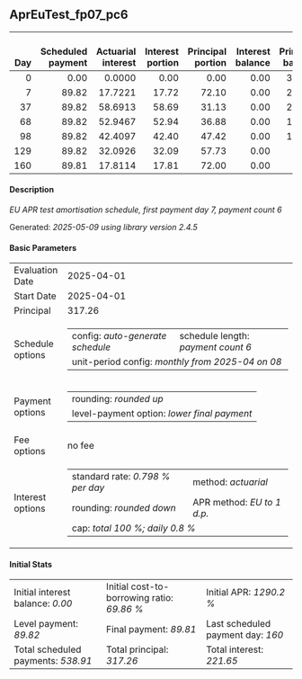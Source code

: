 <h2>AprEuTest_fp07_pc6</h2>
<table>
    <thead style="vertical-align: bottom;">
        <th style="text-align: right;">Day</th>
        <th style="text-align: right;">Scheduled payment</th>
        <th style="text-align: right;">Actuarial interest</th>
        <th style="text-align: right;">Interest portion</th>
        <th style="text-align: right;">Principal portion</th>
        <th style="text-align: right;">Interest balance</th>
        <th style="text-align: right;">Principal balance</th>
        <th style="text-align: right;">Total actuarial interest</th>
        <th style="text-align: right;">Total interest</th>
        <th style="text-align: right;">Total principal</th>
    </thead>
    <tr style="text-align: right;">
        <td class="ci00">0</td>
        <td class="ci01" style="white-space: nowrap;">0.00</td>
        <td class="ci02">0.0000</td>
        <td class="ci03">0.00</td>
        <td class="ci04">0.00</td>
        <td class="ci05">0.00</td>
        <td class="ci06">317.26</td>
        <td class="ci07">0.0000</td>
        <td class="ci08">0.00</td>
        <td class="ci09">0.00</td>
    </tr>
    <tr style="text-align: right;">
        <td class="ci00">7</td>
        <td class="ci01" style="white-space: nowrap;">89.82</td>
        <td class="ci02">17.7221</td>
        <td class="ci03">17.72</td>
        <td class="ci04">72.10</td>
        <td class="ci05">0.00</td>
        <td class="ci06">245.16</td>
        <td class="ci07">17.7221</td>
        <td class="ci08">17.72</td>
        <td class="ci09">72.10</td>
    </tr>
    <tr style="text-align: right;">
        <td class="ci00">37</td>
        <td class="ci01" style="white-space: nowrap;">89.82</td>
        <td class="ci02">58.6913</td>
        <td class="ci03">58.69</td>
        <td class="ci04">31.13</td>
        <td class="ci05">0.00</td>
        <td class="ci06">214.03</td>
        <td class="ci07">76.4134</td>
        <td class="ci08">76.41</td>
        <td class="ci09">103.23</td>
    </tr>
    <tr style="text-align: right;">
        <td class="ci00">68</td>
        <td class="ci01" style="white-space: nowrap;">89.82</td>
        <td class="ci02">52.9467</td>
        <td class="ci03">52.94</td>
        <td class="ci04">36.88</td>
        <td class="ci05">0.00</td>
        <td class="ci06">177.15</td>
        <td class="ci07">129.3602</td>
        <td class="ci08">129.35</td>
        <td class="ci09">140.11</td>
    </tr>
    <tr style="text-align: right;">
        <td class="ci00">98</td>
        <td class="ci01" style="white-space: nowrap;">89.82</td>
        <td class="ci02">42.4097</td>
        <td class="ci03">42.40</td>
        <td class="ci04">47.42</td>
        <td class="ci05">0.00</td>
        <td class="ci06">129.73</td>
        <td class="ci07">171.7699</td>
        <td class="ci08">171.75</td>
        <td class="ci09">187.53</td>
    </tr>
    <tr style="text-align: right;">
        <td class="ci00">129</td>
        <td class="ci01" style="white-space: nowrap;">89.82</td>
        <td class="ci02">32.0926</td>
        <td class="ci03">32.09</td>
        <td class="ci04">57.73</td>
        <td class="ci05">0.00</td>
        <td class="ci06">72.00</td>
        <td class="ci07">203.8625</td>
        <td class="ci08">203.84</td>
        <td class="ci09">245.26</td>
    </tr>
    <tr style="text-align: right;">
        <td class="ci00">160</td>
        <td class="ci01" style="white-space: nowrap;">89.81</td>
        <td class="ci02">17.8114</td>
        <td class="ci03">17.81</td>
        <td class="ci04">72.00</td>
        <td class="ci05">0.00</td>
        <td class="ci06">0.00</td>
        <td class="ci07">221.6739</td>
        <td class="ci08">221.65</td>
        <td class="ci09">317.26</td>
    </tr>
</table>
<h4>Description</h4>
<p><i>EU APR test amortisation schedule, first payment day 7, payment count 6</i></p>
<p>Generated: <i>2025-05-09 using library version 2.4.5</i></p>
<h4>Basic Parameters</h4>
<table>
    <tr>
        <td>Evaluation Date</td>
        <td>2025-04-01</td>
    </tr>
    <tr>
        <td>Start Date</td>
        <td>2025-04-01</td>
    </tr>
    <tr>
        <td>Principal</td>
        <td>317.26</td>
    </tr>
    <tr>
        <td>Schedule options</td>
        <td>
            <table>
                <tr>
                    <td>config: <i>auto-generate schedule</i></td>
                    <td>schedule length: <i><i>payment count</i> 6</i></td>
                </tr>
                <tr>
                    <td colspan="2" style="white-space: nowrap;">unit-period config: <i>monthly from 2025-04 on 08</i></td>
                </tr>
            </table>
        </td>
    </tr>
    <tr>
        <td>Payment options</td>
        <td>
            <table>
                <tr>
                    <td>rounding: <i>rounded up</i></td>
                </tr>
                <tr>
                    <td>level-payment option: <i>lower&nbsp;final&nbsp;payment</i></td>
                </tr>
            </table>
        </td>
    </tr>
    <tr>
        <td>Fee options</td>
        <td>no fee
        </td>
    </tr>
    <tr>
        <td>Interest options</td>
        <td>
            <table>
                <tr>
                    <td>standard rate: <i>0.798 % per day</i></td>
                    <td>method: <i>actuarial</i></td>
                </tr>
                <tr>
                    <td>rounding: <i>rounded down</i></td>
                    <td>APR method: <i>EU to 1 d.p.</i></td>
                </tr>
                <tr>
                    <td colspan="2">cap: <i>total 100 %; daily 0.8 %</td>
                </tr>
            </table>
        </td>
    </tr>
</table>
<h4>Initial Stats</h4>
<table>
    <tr>
        <td>Initial interest balance: <i>0.00</i></td>
        <td>Initial cost-to-borrowing ratio: <i>69.86 %</i></td>
        <td>Initial APR: <i>1290.2 %</i></td>
    </tr>
    <tr>
        <td>Level payment: <i>89.82</i></td>
        <td>Final payment: <i>89.81</i></td>
        <td>Last scheduled payment day: <i>160</i></td>
    </tr>
    <tr>
        <td>Total scheduled payments: <i>538.91</i></td>
        <td>Total principal: <i>317.26</i></td>
        <td>Total interest: <i>221.65</i></td>
    </tr>
</table>